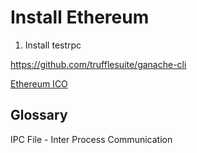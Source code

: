 # Install Ethereum

1. Install testrpc

https://github.com/trufflesuite/ganache-cli

[Ethereum ICO](http://espeo.eu/blog/how-start-an-ethereum-ico/)


## Glossary

IPC File - Inter Process Communication
